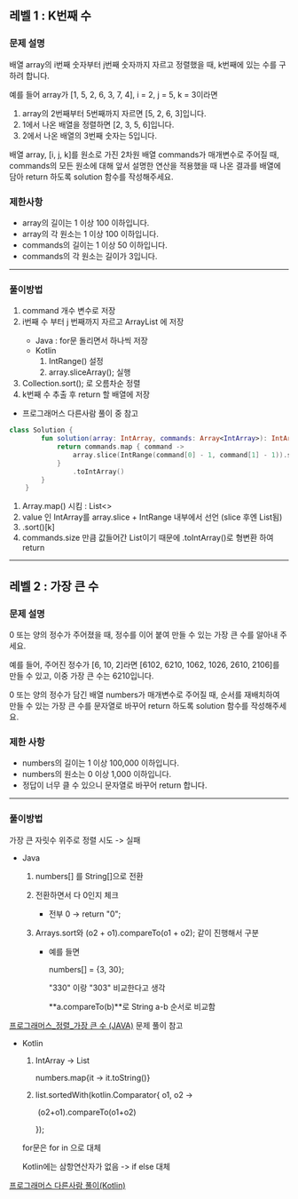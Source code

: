 ## 레벨 1 : K번째 수

### **문제 설명**

배열 array의 i번째 숫자부터 j번째 숫자까지 자르고 정렬했을 때, k번째에 있는 수를 구하려 합니다.

예를 들어 array가 [1, 5, 2, 6, 3, 7, 4], i = 2, j = 5, k = 3이라면

1. array의 2번째부터 5번째까지 자르면 [5, 2, 6, 3]입니다.
2. 1에서 나온 배열을 정렬하면 [2, 3, 5, 6]입니다.
3. 2에서 나온 배열의 3번째 숫자는 5입니다.

배열 array, [i, j, k]를 원소로 가진 2차원 배열 commands가 매개변수로 주어질 때, commands의 모든 원소에 대해 앞서 설명한 연산을 적용했을 때 나온 결과를 배열에 담아 return 하도록 solution 함수를 작성해주세요.

### 제한사항

- array의 길이는 1 이상 100 이하입니다.
- array의 각 원소는 1 이상 100 이하입니다.
- commands의 길이는 1 이상 50 이하입니다.
- commands의 각 원소는 길이가 3입니다.

---

### 풀이방법 

1. command 개수 변수로 저장
2. i번째 수 부터 j 번째까지 자르고 ArrayList<Integer> 에 저장
   - Java : for문 돌리면서 하나씩 저장
   - Kotlin
     1. IntRange()  설정
     2. array.sliceArray(); 실행
3. Collection.sort(); 로 오름차순 정렬
4. k번째 수 추출 후 return 할 배열에 저장



- 프로그래머스 다른사람 풀이 중 참고

```kotlin
class Solution {
        fun solution(array: IntArray, commands: Array<IntArray>): IntArray {
            return commands.map { command ->
                array.slice(IntRange(command[0] - 1, command[1] - 1)).sorted()[command[2] - 1]
            }
                .toIntArray()
        }
    }
```

1. Array.map() 시킴 : List<>
2. value 인 IntArray를 array.slice + IntRange 내부에서 선언 (slice 후엔 List됨)
3. .sort()[k]
4. commands.size 만큼 값들어간 List이기 때문에 .toIntArray()로 형변환 하여 return

---

## 레벨 2 : 가장 큰 수

### **문제 설명**

0 또는 양의 정수가 주어졌을 때, 정수를 이어 붙여 만들 수 있는 가장 큰 수를 알아내 주세요.

예를 들어, 주어진 정수가 [6, 10, 2]라면 [6102, 6210, 1062, 1026, 2610, 2106]를 만들 수 있고, 이중 가장 큰 수는 6210입니다.

0 또는 양의 정수가 담긴 배열 numbers가 매개변수로 주어질 때, 순서를 재배치하여 만들 수 있는 가장 큰 수를 문자열로 바꾸어 return 하도록 solution 함수를 작성해주세요.

### 제한 사항

- numbers의 길이는 1 이상 100,000 이하입니다.
- numbers의 원소는 0 이상 1,000 이하입니다.
- 정답이 너무 클 수 있으니 문자열로 바꾸어 return 합니다.

---

### 풀이방법

가장 큰 자릿수 위주로 정렬 시도 -> 실패

- Java

  1. numbers[] 를 String[]으로 전환

  2. 전환하면서 다 0인지 체크

     - 전부 0 → return "0";

  3. Arrays.sort와 (o2 + o1).compareTo(o1 + o2); 같이 진행해서 구분

     - 예를 들면

       numbers[] = {3, 30};

       "330" 이랑 "303" 비교한다고 생각

       **a.compareTo(b)**로 String a-b 순서로 비교함

[프로그래머스_정렬_가장 큰 수 (JAVA)](https://codevang.tistory.com/294) 문제 풀이 참고

- Kotlin

  1. IntArray -> List

     numbers.map{it -> it.toString()}

  2. list.sortedWith(kotlin.Comparator{ o1, o2 ->

     ​	(o2+o1).compareTo(o1+o2)

     });

  for문은 for in 으로 대체

  Kotlin에는 삼항연산자가 없음 -> if else 대체

[프로그래머스 다른사람 풀이(Kotlin)](https://programmers.co.kr/learn/courses/30/lessons/42746/solution_groups?language=kotlin) 